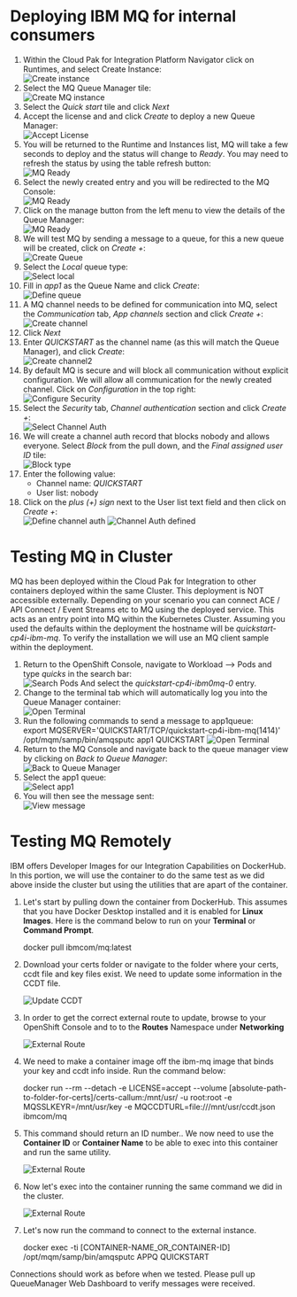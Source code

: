 # Deploying IBM MQ for internal consumers

1. Within the Cloud Pak for Integration Platform Navigator click on Runtimes, and select Create Instance:  
   ![Create instance](img/createinstance.png)
1. Select the MQ Queue Manager tile:  
   ![Create MQ instance](img/createMQ.png)
1. Select the _Quick start_ tile and click _Next_
1. Accept the license and and click _Create_ to deploy a new Queue Manager:  
   ![Accept License](img/acceptLicense.png)
1. You will be returned to the Runtime and Instances list, MQ will take a few seconds to deploy and the status will change to _Ready_. You may need to refresh the status by using the table refresh button:  
   ![MQ Ready](img/mqready.png)
1. Select the newly created entry and you will be redirected to the MQ Console:  
   ![MQ Ready](img/MQConsole.png)
1. Click on the manage button from the left menu to view the details of the Queue Manager:  
   ![MQ Ready](img/managetab.png)
1. We will test MQ by sending a message to a queue, for this a new queue will be created, click on _Create +_:  
   ![Create Queue](img/createqueue.png)
1. Select the _Local_ queue type:  
   ![Select local](img/selectlocal.png)
1. Fill in _app1_ as the Queue Name and click _Create_:  
   ![Define queue](img/app1queue.png)
1. A MQ channel needs to be defined for communication into MQ, select the _Communication_ tab, _App channels_ section and click _Create +_:  
   ![Create channel](img/createchannel.png)
1. Click _Next_
1. Enter _QUICKSTART_ as the channel name (as this will match the Queue Manager), and click _Create_:  
   ![Create channel2](img/createchannel2.png)
1. By default MQ is secure and will block all communication without explicit configuration.
   We will allow all communication for the newly created channel. Click on _Configuration_ in the top right:  
    ![Configure Security](img/configuresecrurity.png)
1. Select the _Security_ tab, _Channel authentication_ section and click _Create +_:  
   ![Select Channel Auth](img/channelauthdisplay.png)
1. We will create a channel auth record that blocks nobody and allows everyone. Select _Block_ from the pull down, and the _Final assigned user ID_ tile:  
   ![Block type](img/blocktype.png)
1. Enter the following value:
   - Channel name: _QUICKSTART_
   - User list: nobody
1. Click on the _plus (+) sign_ next to the User list text field and then click on _Create +_:  
   ![Define channel auth](img/definechannel.png)
   ![Channel Auth defined](img/channelauthcreated.png)

# Testing MQ in Cluster

MQ has been deployed within the Cloud Pak for Integration to other containers deployed within the same Cluster. This deployment is NOT accessible externally. Depending on your scenario you can connect ACE / API Connect / Event Streams etc to MQ using the deployed service. This acts as an entry point into MQ within the Kubernetes Cluster. Assuming you used the defaults within the deployment the hostname will be _quickstart-cp4i-ibm-mq_. To verify the installation we will use an MQ client sample within the deployment.

1. Return to the OpenShift Console, navigate to Workload --> Pods and type _quicks_ in the search bar:  
   ![Search Pods](img/searchpods.png)
   And select the _quickstart-cp4i-ibm0mq-0_ entry.
1. Change to the terminal tab which will automatically log you into the Queue Manager container:  
   ![Open Terminal](img/openterminal.png)
1. Run the following commands to send a message to app1queue:  
   export MQSERVER='QUICKSTART/TCP/quickstart-cp4i-ibm-mq(1414)'
   /opt/mqm/samp/bin/amqsputc app1 QUICKSTART
   ![Open Terminal](img/messagesent.png)
1. Return to the MQ Console and navigate back to the queue manager view by clicking on _Back to Queue Manager_:  
   ![Back to Queue Manager](img/backtoqueuemanager.png)
1. Select the app1 queue:  
   ![Select app1](img/selectapp1.png)
1. You will then see the message sent:  
   ![View message](img/viewmessage.png)

# Testing MQ Remotely

IBM offers Developer Images for our Integration Capabilities on DockerHub. In this portion, we will use the container to do the same test as we did above inside the cluster but using the utilities that are apart of the container.

1. Let's start by pulling down the container from DockerHub. This assumes that you have Docker Desktop installed and it is enabled for **Linux Images**. Here is the command below to run on your **Terminal** or **Command Prompt**.

   docker pull ibmcom/mq:latest

1. Download your certs folder or navigate to the folder where your certs, ccdt file and key files exist. We need to update some information in the CCDT file.

   ![Update CCDT](img/ccdt-update.png)

1. In order to get the correct external route to update, browse to your OpenShift Console and to to the **Routes** Namespace under **Networking**

   ![External Route](img/external-mq-route.png)

1. We need to make a container image off the ibm-mq image that binds your key and ccdt info inside. Run the command below:

   docker run --rm --detach -e LICENSE=accept --volume [absolute-path-to-folder-for-certs]/certs-callum:/mnt/usr/ -u root:root -e MQSSLKEYR=/mnt/usr/key -e MQCCDTURL=file:///mnt/usr/ccdt.json ibmcom/mq

1. This command should return an ID number.. We now need to use the **Container ID** or **Container Name** to be able to exec into this container and run the same utility.

   ![External Route](img/external-mq-route.png)

1. Now let's exec into the container running the same command we did in the cluster.

   ![External Route](img/docker-names.png)

1. Let's now run the command to connect to the external instance.

   docker exec -ti [CONTAINER-NAME_OR_CONTAINER-ID] /opt/mqm/samp/bin/amqsputc APPQ QUICKSTART

Connections should work as before when we tested. Please pull up QueueManager Web Dashboard to verify messages were received.
